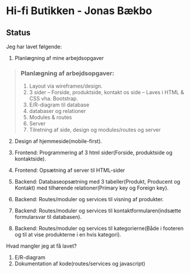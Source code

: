 # Hi-fi Butikken - Jonas Bækbo
## Status

Jeg har lavet følgende:

1. Planlægning af mine arbejdsopgaver
>### Planlægning af arbejdsopgaver:
> 1.	Layout via wireframes/design.
> 2.	3 sider – Forside, produktside, kontakt os side – Laves i HTML & CSS vha. Bootstrap.
> 3.	E/R-diagram til database
> 4.	databaser og relationer
> 5.	Modules & routes
> 6.	Server
> 7. Tilretning af side, design og modules/routes og server

2. Design af hjemmeside(mobile-first).

3. Frontend: Programmering af 3 html sider(Forside, produktside og kontaktside).

4. Frontend: Opsætning af server til HTML-sider

5. Backend: Databaseopsætning med 3 tabeller(Produkt, Producent og Kontakt) med tilhørende relationer(Primary key og Foreign key).

6. Backend: Routes/moduler og services til visning af produkter.
7. Backend: Routes/moduler og services til kontaktformularen(indsætte formularsvar til databasen).
8. Backend: Routes/moduler og services til kategorierne(Både i footeren og til at vise produkterne i en hvis kategori).

Hvad mangler jeg at få lavet?
1. E/R-diagram
2. Dokumentation af kode(routes/services og javascript) 